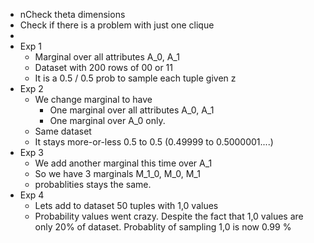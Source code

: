 - nCheck theta dimensions
- Check if there is a problem with just one clique
-
- Exp 1
	- Marginal over all attributes A_0, A_1
	- Dataset with 200 rows of 00 or 11
	- It is a 0.5 / 0.5 prob to sample each tuple given z
- Exp 2
	- We change marginal to have
		- One marginal over all attributes A_0, A_1
		- One marginal over A_0 only.
	- Same dataset
	- It stays more-or-less 0.5 to 0.5 (0.49999 to 0.5000001....)
- Exp 3
	- We add another marginal this time over A_1
	- So we have 3 marginals M_1_0, M_0, M_1
	- probablities stays the same.
- Exp 4
	- Lets add to dataset 50 tuples with 1,0 values
	- Probability values went crazy. Despite the fact that 1,0 values are only 20% of dataset. Probablity of sampling 1,0 is now 0.99 %